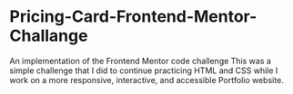# Pricing-Card-Frontend-Mentor-Challange
An implementation of the Frontend Mentor code challenge
This was a simple challenge that I did to continue practicing HTML and CSS while I work on a more responsive, interactive, and accessible Portfolio website.
